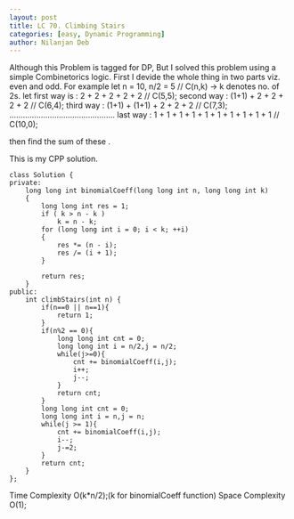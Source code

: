 ```yaml
---
layout: post
title: LC 70. Climbing Stairs
categories: [easy, Dynamic Programming]
author: Nilanjan Deb
---
```

Although this Problem is tagged for DP, But I solved this problem using a simple Combinetorics logic.
First I devide the whole thing in two parts viz. even and odd. 
For example let n = 10, n/2 = 5      // C(n,k) -> k denotes no. of 2s.
let first way is : 2 + 2 + 2 + 2 + 2   // C(5,5);
second way : (1+1) + 2 + 2 + 2 + 2    // C(6,4);
third way : (1+1) + (1+1) + 2 + 2 + 2  // C(7,3);
...............................................
last way : 1 + 1 + 1 + 1 + 1 + 1 + 1 + 1 + 1 + 1 // C(10,0);

then find the sum of these .

This is my CPP solution.

```
class Solution {
private:
    long long int binomialCoeff(long long int n, long long int k)  
    {  
        long long int res = 1;  
        if ( k > n - k )  
            k = n - k;    
        for (long long int i = 0; i < k; ++i)  
        {  
            res *= (n - i);  
            res /= (i + 1);  
        }  
  
        return res;  
    }
public:
    int climbStairs(int n) {
        if(n==0 || n==1){
            return 1;
        }
        if(n%2 == 0){
            long long int cnt = 0;
            long long int i = n/2,j = n/2;
            while(j>=0){
                cnt += binomialCoeff(i,j);
                i++;
                j--;
            }
            return cnt;
        }
        long long int cnt = 0;
        long long int i = n,j = n;
        while(j >= 1){
            cnt += binomialCoeff(i,j);
            i--;
            j-=2;
        }
        return cnt;
    }
};
```
Time Complexity O(k*n/2);(k for binomialCoeff function)
Space Complexity O(1);